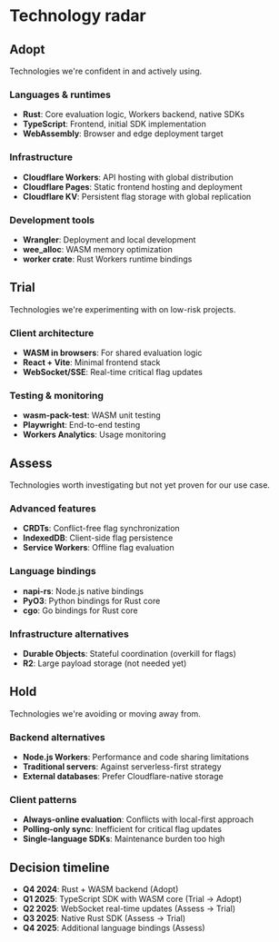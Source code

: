 # Technology radar

## Adopt

Technologies we're confident in and actively using.

### Languages & runtimes
- **Rust**: Core evaluation logic, Workers backend, native SDKs
- **TypeScript**: Frontend, initial SDK implementation  
- **WebAssembly**: Browser and edge deployment target

### Infrastructure
- **Cloudflare Workers**: API hosting with global distribution
- **Cloudflare Pages**: Static frontend hosting and deployment
- **Cloudflare KV**: Persistent flag storage with global replication

### Development tools
- **Wrangler**: Deployment and local development
- **wee_alloc**: WASM memory optimization
- **worker crate**: Rust Workers runtime bindings

## Trial  

Technologies we're experimenting with on low-risk projects.

### Client architecture
- **WASM in browsers**: For shared evaluation logic
- **React + Vite**: Minimal frontend stack
- **WebSocket/SSE**: Real-time critical flag updates

### Testing & monitoring
- **wasm-pack-test**: WASM unit testing
- **Playwright**: End-to-end testing
- **Workers Analytics**: Usage monitoring

## Assess

Technologies worth investigating but not yet proven for our use case.

### Advanced features  
- **CRDTs**: Conflict-free flag synchronization
- **IndexedDB**: Client-side flag persistence
- **Service Workers**: Offline flag evaluation

### Language bindings
- **napi-rs**: Node.js native bindings
- **PyO3**: Python bindings for Rust core
- **cgo**: Go bindings for Rust core

### Infrastructure alternatives
- **Durable Objects**: Stateful coordination (overkill for flags)
- **R2**: Large payload storage (not needed yet)

## Hold

Technologies we're avoiding or moving away from.

### Backend alternatives
- **Node.js Workers**: Performance and code sharing limitations
- **Traditional servers**: Against serverless-first strategy
- **External databases**: Prefer Cloudflare-native storage

### Client patterns
- **Always-online evaluation**: Conflicts with local-first approach
- **Polling-only sync**: Inefficient for critical flag updates
- **Single-language SDKs**: Maintenance burden too high

## Decision timeline

- **Q4 2024**: Rust + WASM backend (Adopt)
- **Q1 2025**: TypeScript SDK with WASM core (Trial → Adopt)
- **Q2 2025**: WebSocket real-time updates (Assess → Trial)
- **Q3 2025**: Native Rust SDK (Assess → Trial)
- **Q4 2025**: Additional language bindings (Assess)